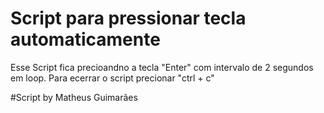 # Script para pressionar tecla automaticamente

Esse Script fica precioandno a tecla "Enter" com intervalo de 2 segundos em loop.
Para ecerrar o script precionar "ctrl + c"

#Script by Matheus Guimarães
